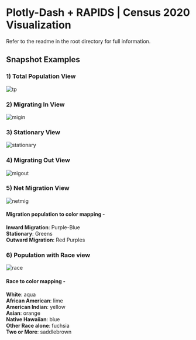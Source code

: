 # Plotly-Dash + RAPIDS | Census 2020 Visualization

Refer to the readme in the root directory for full information. 

## Snapshot Examples

### 1) Total Population View

![tp](https://user-images.githubusercontent.com/35873124/189298473-4a6895db-b5b3-49da-b47a-4a39233e7daf.png)

### 2) Migrating In View

![migin](https://user-images.githubusercontent.com/35873124/189298490-614a7efb-f172-4322-becc-eb79059bfbaa.png)

### 3) Stationary View

![stationary](https://user-images.githubusercontent.com/35873124/189298509-fb20b2af-3aee-4a12-9cba-885e3d2587f5.png)

### 4) Migrating Out View

![migout](https://user-images.githubusercontent.com/35873124/189298523-14983e47-38bd-4b73-97fa-6694b13f3362.png)

### 5) Net Migration View

![netmig](https://user-images.githubusercontent.com/35873124/189298570-64640492-4413-4d0e-a2be-aa2c91df6736.png)

#### Migration population to color mapping - 

<b>Inward Migration</b>:    Purple-Blue</br>
<b>Stationary</b>:     Greens</br>
<b>Outward Migration</b>:     Red Purples</br>

### 6) Population with Race view

![race](https://user-images.githubusercontent.com/35873124/189298602-11873dc3-89f2-4934-8208-b68e28e59d57.png)

#### Race to color mapping - 

<b>White</b>:    aqua</br>
<b>African American</b>:     lime</br>
<b>American Indian</b>:     yellow</br>
<b>Asian</b>:     orange</br>
<b>Native Hawaiian</b>:     blue</br>
<b>Other Race alone</b>:     fuchsia</br>
<b>Two or More</b>:     saddlebrown</br>
